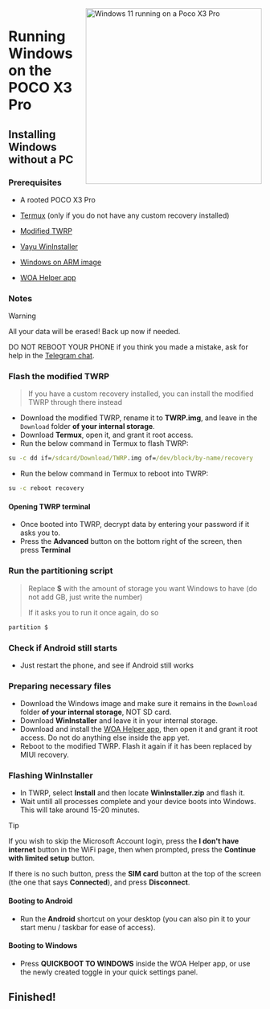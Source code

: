 <img align="right" src="https://github.com/n00b69/woa-vayu/blob/main/vayu.png" width="350" alt="Windows 11 running on a Poco X3 Pro">

# Running Windows on the POCO X3 Pro

## Installing Windows without a PC

### Prerequisites
- A rooted POCO X3 Pro

- [Termux](https://play.google.com/store/apps/details?id=com.termux) (only if you do not have any custom recovery installed)

- [Modified TWRP](https://github.com/n00b69/woa-vayu/releases/tag/Recovery)

- [Vayu WinInstaller](https://github.com/Kumar-Jy/WinInstaller/releases/tag/Vayu_WinInstaller)

- [Windows on ARM image](https://arkt-7.github.io/woawin/)

- [WOA Helper app](https://github.com/n00b69/woa-helper/releases/tag/APK)

### Notes
> [!WARNING]  
> All your data will be erased! Back up now if needed.
> 
> DO NOT REBOOT YOUR PHONE if you think you made a mistake, ask for help in the [Telegram chat](https://t.me/woahelperchat).

### Flash the modified TWRP
> If you have a custom recovery installed, you can install the modified TWRP through there instead
- Download the modified TWRP, rename it to **TWRP.img**, and leave in the `Download` folder **of your internal storage**.
- Download **Termux**, open it, and grant it root access.
- Run the below command in Termux to flash TWRP:
```cmd
su -c dd if=/sdcard/Download/TWRP.img of=/dev/block/by-name/recovery
```
- Run the below command in Termux to reboot into TWRP:
```cmd
su -c reboot recovery
```

#### Opening TWRP terminal
- Once booted into TWRP, decrypt data by entering your password if it asks you to.
- Press the **Advanced** button on the bottom right of the screen, then press **Terminal**

### Run the partitioning script
> Replace **$** with the amount of storage you want Windows to have (do not add GB, just write the number)
> 
> If it asks you to run it once again, do so
```cmd
partition $
```

### Check if Android still starts
- Just restart the phone, and see if Android still works

### Preparing necessary files
- Download the Windows image and make sure it remains in the `Download` folder **of your internal storage**, NOT SD card.
- Download **WinInstaller** and leave it in your internal storage.
- Download and install the [WOA Helper app](https://github.com/n00b69/woa-helper/releases/tag/APK), then open it and grant it root access. Do not do anything else inside the app yet.
- Reboot to the modified TWRP. Flash it again if it has been replaced by MIUI recovery.

### Flashing WinInstaller
- In TWRP, select **Install** and then locate **WinInstaller.zip** and flash it.
- Wait untill all processes complete and your device boots into Windows. This will take around 15-20 minutes.

> [!Tip]
> If you wish to skip the Microsoft Account login, press the **I don't have internet** button in the WiFi page, then when prompted, press the **Continue with limited setup** button.
>
> If there is no such button, press the **SIM card** button at the top of the screen (the one that says **Connected**), and press **Disconnect**.

#### Booting to Android
- Run the **Android** shortcut on your desktop (you can also pin it to your start menu / taskbar for ease of access).

#### Booting to Windows
- Press **QUICKBOOT TO WINDOWS** inside the WOA Helper app, or use the newly created toggle in your quick settings panel.

## Finished!


























